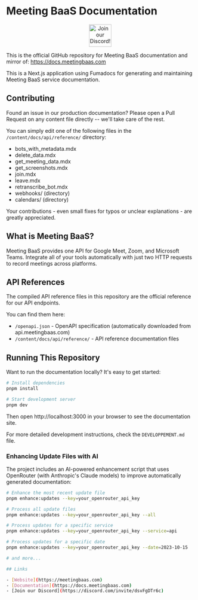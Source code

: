 # Meeting BaaS Documentation

<p align="center"><a href="https://discord.com/invite/dsvFgDTr6c"><img height="60px" src="https://user-images.githubusercontent.com/31022056/158916278-4504b838-7ecb-4ab9-a900-7dc002aade78.png" alt="Join our Discord!"></a></p>

This is the official GitHub repository for Meeting BaaS documentation and mirror of: https://docs.meetingbaas.com

This is a Next.js application using Fumadocs for generating and maintaining Meeting BaaS service documentation.

## Contributing

Found an issue in our production documentation? Please open a Pull Request on any content file directly -- we'll take care of the rest.

You can simply edit one of the following files in the `/content/docs/api/reference/` directory:

- bots_with_metadata.mdx
- delete_data.mdx
- get_meeting_data.mdx
- get_screenshots.mdx
- join.mdx
- leave.mdx
- retranscribe_bot.mdx
- webhooks/ (directory)
- calendars/ (directory)

Your contributions - even small fixes for typos or unclear explanations - are greatly appreciated.

## What is Meeting BaaS?

Meeting BaaS provides one API for Google Meet, Zoom, and Microsoft Teams. Integrate all of your tools automatically with just two HTTP requests to record meetings across platforms.

## API References

The compiled API reference files in this repository are the official reference for our API endpoints.

You can find them here:

- `/openapi.json` - OpenAPI specification (automatically downloaded from api.meetingbaas.com)
- `/content/docs/api/reference/` - API reference documentation files

## Running This Repository

Want to run the documentation locally? It's easy to get started:

```bash
# Install dependencies
pnpm install

# Start development server
pnpm dev
```

Then open http://localhost:3000 in your browser to see the documentation site.

For more detailed development instructions, check the `DEVELOPPEMENT.md` file.

### Enhancing Update Files with AI

The project includes an AI-powered enhancement script that uses OpenRouter (with Anthropic's Claude models) to improve automatically generated documentation:

```bash
# Enhance the most recent update file
pnpm enhance:updates --key=your_openrouter_api_key

# Process all update files
pnpm enhance:updates --key=your_openrouter_api_key --all

# Process updates for a specific service
pnpm enhance:updates --key=your_openrouter_api_key --service=api

# Process updates for a specific date
pnpm enhance:updates --key=your_openrouter_api_key --date=2023-10-15

# and more...

## Links

- [Website](https://meetingbaas.com)
- [Documentation](https://docs.meetingbaas.com)
- [Join our Discord](https://discord.com/invite/dsvFgDTr6c)
```
